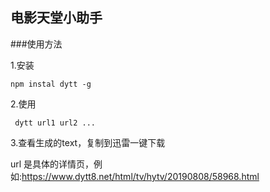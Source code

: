 ## 电影天堂小助手

###使用方法

1.安装

``` 
npm instal dytt -g
```

2.使用
```
 dytt url1 url2 ...
```
3.查看生成的text，复制到迅雷一键下载

url 是具体的详情页，例如:https://www.dytt8.net/html/tv/hytv/20190808/58968.html